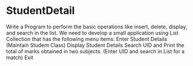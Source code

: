 # StudentDetail
Write a Program to perform the basic operations like insert, delete, display, and search in the list. We need to develop a small application using List Collection that has the following menu items:    Enter Student Details (Maintain Student Class) Display Student Details Search UID and Print the total of marks obtained in two subjects. (Enter UID and search in List for a match) Exit

